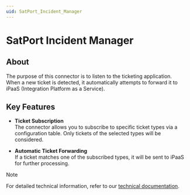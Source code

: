 ```yaml
---
uid: SatPort_Incident_Manager
---
```


# SatPort Incident Manager

## About

The purpose of this connector is to listen to the ticketing application.  
When a new ticket is detected, it automatically attempts to forward it to iPaaS (Integration Platform as a Service).

## Key Features

- **Ticket Subscription**  
  The connector allows you to subscribe to specific ticket types via a configuration table. Only tickets of the selected types will be considered.

- **Automatic Ticket Forwarding**  
  If a ticket matches one of the subscribed types, it will be sent to iPaaS for further processing.

> [!NOTE]
> For detailed technical information, refer to our [technical documentation](xref:SatPort_Incident_Manager_Technical).
